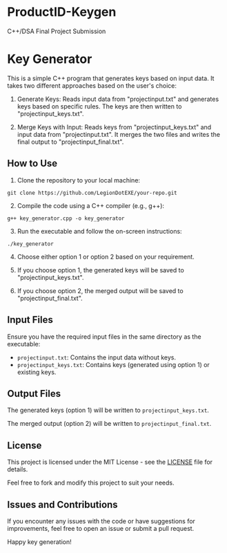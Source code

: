 # ProductID-Keygen
C++/DSA Final Project Submission

# Key Generator
This is a simple C++ program that generates keys based on input data. It takes two different approaches based on the user's choice:

1. Generate Keys: Reads input data from "projectinput.txt" and generates keys based on specific rules. The keys are then written to "projectinput_keys.txt".

2. Merge Keys with Input: Reads keys from "projectinput_keys.txt" and input data from "projectinput.txt". It merges the two files and writes the final output to "projectinput_final.txt".

## How to Use

1. Clone the repository to your local machine:

```
git clone https://github.com/LegionDotEXE/your-repo.git
```
2. Compile the code using a C++ compiler (e.g., g++):
```
g++ key_generator.cpp -o key_generator
```
   
3. Run the executable and follow the on-screen instructions:
```
./key_generator
```

4. Choose either option 1 or option 2 based on your requirement.

5. If you choose option 1, the generated keys will be saved to "projectinput_keys.txt".

6. If you choose option 2, the merged output will be saved to "projectinput_final.txt".

## Input Files

Ensure you have the required input files in the same directory as the executable:

- `projectinput.txt`: Contains the input data without keys.
- `projectinput_keys.txt`: Contains keys (generated using option 1) or existing keys.
 
## Output Files

The generated keys (option 1) will be written to `projectinput_keys.txt`.

The merged output (option 2) will be written to `projectinput_final.txt`.

## License

This project is licensed under the MIT License - see the [LICENSE](LICENSE) file for details.

Feel free to fork and modify this project to suit your needs.

## Issues and Contributions

If you encounter any issues with the code or have suggestions for improvements, feel free to open an issue or submit a pull request.

Happy key generation!



   


